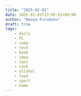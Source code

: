 ```yaml
---
title: "2025-02-01"
date: 2025-02-01T13:05:52+09:00
author: "Naoya Furudono"
draft: true
tags:
    - daily
    - PL
    - comp
    - tech
    - book
    - idea
    - tool
    - cock
    - alcohol
    - food
    - sport
    - home
---
```

